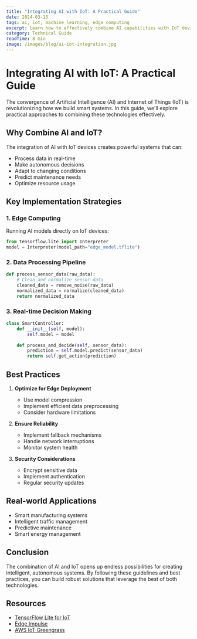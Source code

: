 ```yaml
---
title: "Integrating AI with IoT: A Practical Guide"
date: 2024-03-15
tags: ai, iot, machine learning, edge computing
excerpt: Learn how to effectively combine AI capabilities with IoT devices for smarter, more efficient systems.
category: Technical Guide
readTime: 8 min
image: /images/blog/ai-iot-integration.jpg
---
```


# Integrating AI with IoT: A Practical Guide

The convergence of Artificial Intelligence (AI) and Internet of Things (IoT) is revolutionizing how we build smart systems. In this guide, we'll explore practical approaches to combining these technologies effectively.

## Why Combine AI and IoT?

The integration of AI with IoT devices creates powerful systems that can:
- Process data in real-time
- Make autonomous decisions
- Adapt to changing conditions
- Predict maintenance needs
- Optimize resource usage

## Key Implementation Strategies

### 1. Edge Computing
Running AI models directly on IoT devices:
```python
from tensorflow.lite import Interpreter
model = Interpreter(model_path="edge_model.tflite")
```

### 2. Data Processing Pipeline
```python
def process_sensor_data(raw_data):
    # Clean and normalize sensor data
    cleaned_data = remove_noise(raw_data)
    normalized_data = normalize(cleaned_data)
    return normalized_data
```

### 3. Real-time Decision Making
```python
class SmartController:
    def __init__(self, model):
        self.model = model
        
    def process_and_decide(self, sensor_data):
        prediction = self.model.predict(sensor_data)
        return self.get_action(prediction)
```

## Best Practices

1. **Optimize for Edge Deployment**
   - Use model compression
   - Implement efficient data preprocessing
   - Consider hardware limitations

2. **Ensure Reliability**
   - Implement fallback mechanisms
   - Handle network interruptions
   - Monitor system health

3. **Security Considerations**
   - Encrypt sensitive data
   - Implement authentication
   - Regular security updates

## Real-world Applications

- Smart manufacturing systems
- Intelligent traffic management
- Predictive maintenance
- Smart energy management

## Conclusion

The combination of AI and IoT opens up endless possibilities for creating intelligent, autonomous systems. By following these guidelines and best practices, you can build robust solutions that leverage the best of both technologies.

## Resources

- [TensorFlow Lite for IoT](https://www.tensorflow.org/lite)
- [Edge Impulse](https://www.edgeimpulse.com/)
- [AWS IoT Greengrass](https://aws.amazon.com/greengrass/) 